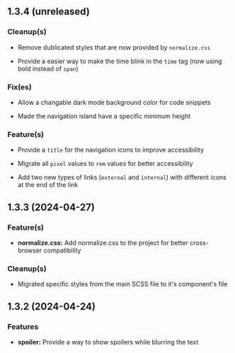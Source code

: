 ## 1.3.4 (unreleased)

### Cleanup(s)

- Remove dublicated styles that are now provided by `normalize.css`

- Provide a easier way to make the time blink in the `time` tag (now using bold instead of `span`)

### Fix(es)

- Allow a changable dark mode background color for code snippets

- Made the navigation island have a specific minimum height

### Feature(s)

- Provide a `title` for the navigation icons to improve accessibility

- Migrate all `pixel` values to `rem` values for better accessibility

- Add two new types of links (`external` and `internal`) with different icons at the end of the link

## 1.3.3 (2024-04-27)

### Feature(s)

- **normalize.css:** Add normalize.css to the project for better cross-browser compatibility

### Cleanup(s)

- Migrated specific styles from the main SCSS file to it's component's file

## 1.3.2 (2024-04-24)

### Features

- **spoiler:** Provide a way to show spoilers while blurring the text
